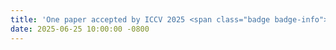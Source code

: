 ```yaml
---
title: 'One paper accepted by ICCV 2025 <span class="badge badge-info">CCF-A</span>'
date: 2025-06-25 10:00:00 -0800
---
```

